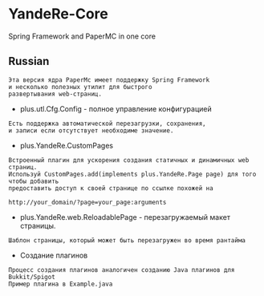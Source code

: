 # YandeRe-Core
Spring Framework and PaperMC in one core
## Russian
```
Эта версия ядра PaperMc имеет поддержку Spring Framework
и несколько полезных утилит для быстрого
развертывания web-страниц.
```
- plus.utl.Cfg.Config - полное управление конфигурацией
```
Есть поддержка автоматической перезагрузки, сохранения,
и записи если отсутствует необходиме значение.
```
- plus.YandeRe.CustomPages
```
Встроенный плагин для ускорения создания статичных и динамичных web страниц.
Используй CustomPages.add(implements plus.YandeRe.Page page) для того чтобы добавить
предоставить доступ к своей странице по ссылке похожей на

http://your_domain/?page=your_page:arguments
```
- plus.YandeRe.web.ReloadablePage - перезагружаемый макет страницы.
```
Шаблон страницы, который может быть перезагружен во время рантайма
```
- Создание плагинов
```
Процесс создания плагинов аналогичен созданию Java плагинов для Bukkit/Spigot
Пример плагина в Example.java
```
